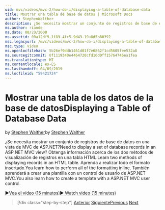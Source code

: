 ```yaml
---
uid: mvc/videos/mvc-2/how-do-i/displaying-a-table-of-database-data
title: Mostrar una tabla de base de datos | Microsoft Docs
author: StephenWalther
description: ¿Se necesita mostrar un conjunto de registros de base de datos en una vista de MVC de ASP.NET? Obtenga información acerca de los dos métodos de visualización de registros en una tabla HTML. Aprenda a realizar todo t...
ms.author: riande
ms.date: 08/20/2008
ms.assetid: 00a12df9-1f89-4fc5-9d43-19a8d5b80392
msc.legacyurl: /mvc/videos/mvc-2/how-do-i/displaying-a-table-of-database-data
msc.type: video
ms.openlocfilehash: 5b26ef9ddb1461d01f7e6862f1cd5605fee532a8
ms.sourcegitcommit: 0f1119340e4464720cfd16d0ff15764746ea1fea
ms.translationtype: MT
ms.contentlocale: es-ES
ms.lasthandoff: 04/09/2019
ms.locfileid: "59421724"
---
```

# <a name="displaying-a-table-of-database-data"></a><span data-ttu-id="197f7-105">Mostrar una tabla de los datos de la base de datos</span><span class="sxs-lookup"><span data-stu-id="197f7-105">Displaying a Table of Database Data</span></span>

<span data-ttu-id="197f7-106">by [Stephen Walther](https://github.com/StephenWalther)</span><span class="sxs-lookup"><span data-stu-id="197f7-106">by [Stephen Walther](https://github.com/StephenWalther)</span></span>

<span data-ttu-id="197f7-107">¿Se necesita mostrar un conjunto de registros de base de datos en una vista de MVC de ASP.NET?</span><span class="sxs-lookup"><span data-stu-id="197f7-107">Need to display a set of database records in an ASP.NET MVC view?</span></span> <span data-ttu-id="197f7-108">Obtenga información acerca de los dos métodos de visualización de registros en una tabla HTML.</span><span class="sxs-lookup"><span data-stu-id="197f7-108">Learn two methods of displaying records in an HTML table.</span></span> <span data-ttu-id="197f7-109">Aprenda a realizar todo el formato insertado.</span><span class="sxs-lookup"><span data-stu-id="197f7-109">You learn how to perform all of the formatting inline.</span></span> <span data-ttu-id="197f7-110">También aprenderá a crear una plantilla con un control de usuario de ASP.NET MVC.</span><span class="sxs-lookup"><span data-stu-id="197f7-110">You also learn how to create a template with a ASP.NET MVC user control.</span></span>

[<span data-ttu-id="197f7-111">&#9654;Vea el vídeo (15 minutos)</span><span class="sxs-lookup"><span data-stu-id="197f7-111">&#9654; Watch video (15 minutes)</span></span>](https://channel9.msdn.com/Blogs/ASP-NET-Site-Videos/displaying-a-table-of-database-data)

> [!div class="step-by-step"]
> <span data-ttu-id="197f7-112">[Anterior](creating-model-classes-with-linq-to-sql.md)
> [Siguiente](what-is-aspnet-mvc-80-minute-technical-video-for-developers-building-nerddinner.md)</span><span class="sxs-lookup"><span data-stu-id="197f7-112">[Previous](creating-model-classes-with-linq-to-sql.md)
[Next](what-is-aspnet-mvc-80-minute-technical-video-for-developers-building-nerddinner.md)</span></span>
